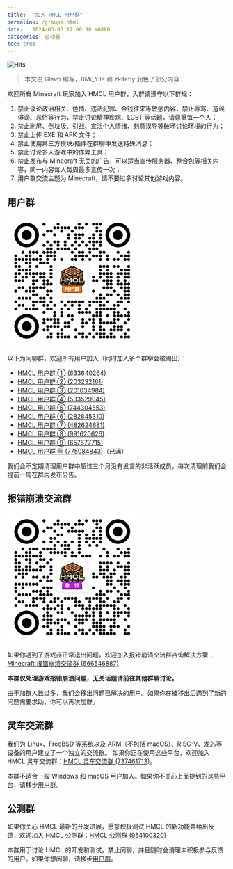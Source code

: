 ```yaml
---
title:  "加入 HMCL 用户群"
permalink: /groups.html
date:   2024-03-05 17:00:00 +0800
categories: 启动器
toc: true
---
```


![Hits](https://hits.zkitefly.eu.org/?tag=https%3A%2F%2Fdocs.hmcl.net%2Fgroups.html)

> 本文由 Glavo 编写，8Mi_Yile 和 zkitefly 润色了部分内容

欢迎所有 Minecraft 玩家加入 HMCL 用户群，入群请遵守以下群规：

1. 禁止谈论政治相关、色情、违法犯罪、金钱往来等敏感内容，禁止辱骂、造谣诽谤、恶俗等行为，禁止讨论精神疾病、LGBT 等话题，请尊重每一个人；
2. 禁止刷屏、倒垃圾、引战、宣泄个人情绪、刻意误导等破坏讨论环境的行为；
3. 禁止上传 EXE 和 APK 文件；
4. 禁止使用第三方模块/插件在群聊中发送特殊消息；
5. 禁止讨论多人游戏中的作弊工具；
6. 禁止发布与 Minecraft 无关的广告，可以适当宣传服务器、整合包等相关内容，同一内容每人每周最多宣传一次；
7. 用户群交流主题为 Minecraft，请不要过多讨论其他游戏内容。

## 用户群

![](/assets/img/docs/groups/group-3.png)

以下为闲聊群，欢迎所有用户加入（同时加入多个群聊会被踢出）：

- [HMCL 用户群 ① (633640264)](https://qm.qq.com/q/fvJueufsvC)
- [HMCL 用户群 ② (203232161)](https://qm.qq.com/q/N7hgdNYfy)
- [HMCL 用户群 ③ (201034984)](https://qm.qq.com/q/7sbMrFm9CE)
- [HMCL 用户群 ④ (533529045)](https://qm.qq.com/q/ACmZa98tGg)
- [HMCL 用户群 ⑤ (744304553)](https://qm.qq.com/q/MlVArSCMwM)
- [HMCL 用户群 ⑥ (282845310)](https://qm.qq.com/q/S782Skmu0U)
- [HMCL 用户群 ⑦ (482624681)](https://qm.qq.com/q/WFsZ65F6MY)
- [HMCL 用户群 ⑧ (991620626)](https://qm.qq.com/q/ECVKkslPqi)
- [HMCL 用户群 ⑨ (657677715)](https://qm.qq.com/q/DVj9tTrwze)
- [HMCL 用户群 ⑩ (775084843)](https://qm.qq.com/q/V5F9DswQEu)（已满）

我们会不定期清理用户群中超过三个月没有发言的非活跃成员，每次清理前我们会提前一周在群内发布公告。

## 报错崩溃交流群

![](/assets/img/docs/groups/crash.png)

如果你遇到了游戏非正常退出问题，欢迎加入报错崩溃交流群咨询解决方案：[Minecraft 报错崩溃交流群 (666546887)](https://qm.qq.com/q/nG0Ti1kJri)

**本群仅处理游戏报错崩溃问题，无关话题请前往其他群聊讨论。**

由于加群人数过多，我们会移出问题已解决的用户。如果你在被移出后遇到了新的问题需要求助，你可以再次加群。

## 灵车交流群

我们为 Linux、FreeBSD 等系统以及 ARM（不包括 macOS）、RISC-V、龙芯等设备的用户建立了一个独立的交流群。
如果你正在使用这些平台，欢迎加入 HMCL 灵车交流群：[HMCL 灵车交流群 (737461713)](https://qm.qq.com/q/C935haj8xW)。

本群不适合一般 Windows 和 macOS 用户加入。如果你不关心上面提到的这些平台，请移步[用户群](#用户群)。

## 公测群

如果你关心 HMCL 最新的开发进展，愿意积极测试 HMCL 的新功能并给出反馈，欢迎加入 HMCL 公测群：[HMCL 公测群 (954100320)](https://qm.qq.com/q/EO7Cx87Cz6)

本群用于讨论 HMCL 的开发和测试，禁止闲聊，并且随时会清理未积极参与反馈的用户。如果你想闲聊，请移步[用户群](#用户群)。

